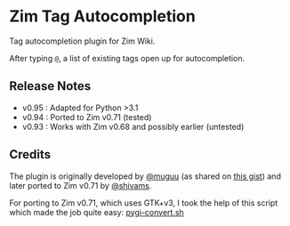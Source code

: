 # Zim Tag Autocompletion
Tag autocompletion plugin for Zim Wiki.

After typing `@`, a list of existing tags open up for autocompletion. 

## Release Notes
* v0.95 : Adapted for Python >3.1
* v0.94 : Ported to Zim v0.71 (tested)
* v0.93 : Works with Zim v0.68 and possibly earlier (untested)

## Credits
The plugin is originally developed by [@muguu](https://gist.github.com/muguu) (as shared on [this gist](https://gist.github.com/muguu/1d5910ef05259595fe49cde4c9db9d39#file-tasklist-py)) and later ported to Zim v0.71 by [@shivams](https://github.com/shivams). 

For porting to Zim v0.71, which uses GTK+v3, I took the help of this script which made the job quite easy: [pygi-convert.sh](https://gitlab.gnome.org/GNOME/pygobject/blob/master/tools/pygi-convert.sh)
